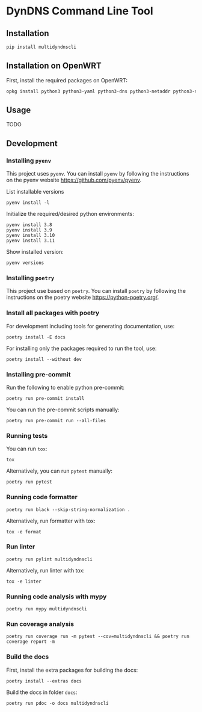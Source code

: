 # DynDNS Command Line Tool

## Installation
```bash
pip install multidyndnscli
```

## Installation on OpenWRT
First, install the required packages on OpenWRT:

```bash
opkg install python3 python3-yaml python3-dns python3-netaddr python3-netifaces
```

## Usage
TODO

## Development

### Installing `pyenv`
This project uses `pyenv`. You can install `pyenv` by following the instructions on the pyenv website https://github.com/pyenv/pyenv.

List installable versions
```
pyenv install -l
```

Initialize the required/desired python environments:
```
pyenv install 3.8
pyenv install 3.9
pyenv install 3.10
pyenv install 3.11
```

Show installed version:
```
pyenv versions
```

### Installing `poetry`
This project use based on `poetry`. You can install `poetry` by following the instructions on the poetry website https://python-poetry.org/.

### Install all packages with poetry

For development including tools for generating documentation, use:

```
poetry install -E docs
```

For installing only the packages required to run the tool, use:

```
poetry install --without dev
```

### Installing pre-commit
Run the following to enable python pre-commit:
```
poetry run pre-commit install
```

You can run the pre-commit scripts manually:
```
poetry run pre-commit run --all-files
```

### Running tests
You can run `tox`:
```
tox
```

Alternatively, you can run `pytest` manually:
```
poetry run pytest
```

### Running code formatter

```
poetry run black --skip-string-normalization .
```

Alternatively, run formatter with tox:

```
tox -e format
```

### Run linter
```
poetry run pylint multidyndnscli
```

Alternatively, run linter with tox:

```
tox -e linter
```


### Running code analysis with mypy
```
poetry run mypy multidyndnscli
```

### Run coverage analysis
```
poetry run coverage run -m pytest --cov=multidyndnscli && poetry run coverage report -m
```

### Build the docs
First, install the extra packages for building the docs:
```
poetry install --extras docs
```

Build the docs in folder `docs`:

```
poetry run pdoc -o docs multidyndnscli
```
